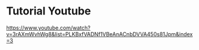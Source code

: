 # Tutorial Youtube
https://www.youtube.com/watch?v=3rAXmWvhWg8&list=PLKBxfVADNf1VBeAnACnbDVVA450s81Jpm&index=3
